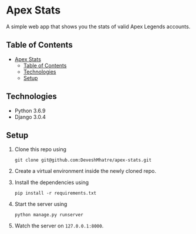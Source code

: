 # Apex Stats

A simple web app that shows you the stats of valid Apex Legends accounts.

## Table of Contents

- [Apex Stats](#apex-stats)
  - [Table of Contents](#table-of-contents)
  - [Technologies](#technologies)
  - [Setup](#setup)

## Technologies

* Python 3.6.9
* Django 3.0.4

## Setup

1. Clone this repo using
    ```
    git clone git@github.com:DeveshMhatre/apex-stats.git
    ```

2. Create a virtual environment inside the newly cloned repo.

3. Install the dependencies using
    ```
    pip install -r requirements.txt
    ```

4. Start the server using
    ```
    python manage.py runserver
    ```

5. Watch the server on `127.0.0.1:8000`.
